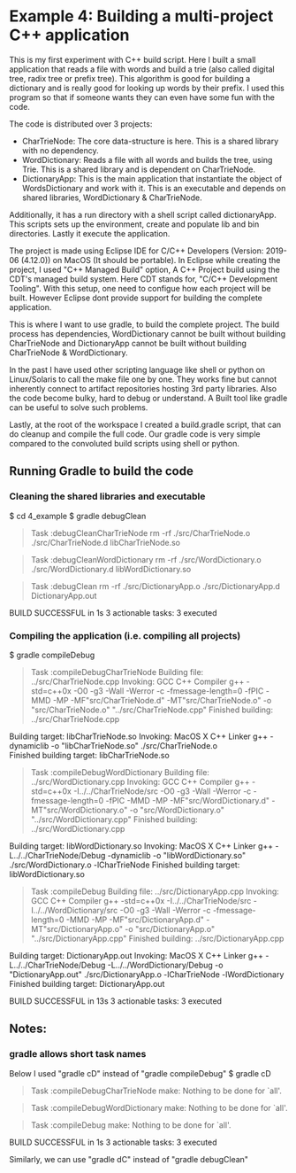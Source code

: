 # Example 4: Building a multi-project C++ application

This is my first experiment with C++ build script. Here I built a small application that reads a file with words and build a trie (also called digital tree, radix tree or prefix tree). This algorithm is good for building a dictionary and is really good for looking up words by their prefix. I used this program so that if someone wants they can even have some fun with the code. 

The code is distributed over 3 projects:
- CharTrieNode: The core data-structure is here. This is a shared library with no dependency.
- WordDictionary: Reads a file with all words and builds the tree, using Trie. This is a shared library and is dependent on CharTrieNode.
- DictionaryApp: This is the main application that instantiate the object of WordsDictionary and work with it. This is an executable and depends on shared libraries, WordDictionary & CharTrieNode.

Additionally, it has a run directory with a shell script called dictionaryApp. This scripts sets up the environment, create and populate lib and bin directories. Lastly it execute the application.

The project is made using Eclipse IDE for C/C++ Developers (Version: 2019-06 (4.12.0)) on MacOS (It should be portable). In Eclipse while creating the project, I used "C++ Managed Build" option, A C++ Project build using the CDT's managed build system. Here CDT stands for, "C/C++ Development Tooling". With this setup, one need to configue how each project will be built. However Eclipse dont provide support for building the complete application.

This is where I want to use gradle, to build the complete project. The build process has dependencies, WordDictionary cannot be built without building CharTrieNode and DictionaryApp cannot be built without building CharTrieNode & WordDictionary. 

In the past I have used other scripting language like shell or python on Linux/Solaris to call the make file one by one. They works fine but cannot inherently connect to artifact repositories hosting 3rd party libraries. Also the code become bulky, hard to debug or understand. A Built tool like gradle can be useful to solve such problems.

Lastly, at the root of the workspace I created a build.gradle script, that can do cleanup and compile the full code. Our gradle code is very simple compared to the convoluted build scripts using shell or python.

## Running Gradle to build the code

### Cleaning the shared libraries and executable
 $ cd 4_example
 $ gradle debugClean

 > Task :debugCleanCharTrieNode
 rm -rf  ./src/CharTrieNode.o  ./src/CharTrieNode.d  libCharTrieNode.so
 
 
 > Task :debugCleanWordDictionary
 rm -rf  ./src/WordDictionary.o  ./src/WordDictionary.d  libWordDictionary.so
 
 
 > Task :debugClean
 rm -rf  ./src/DictionaryApp.o  ./src/DictionaryApp.d  DictionaryApp.out
 
 
 BUILD SUCCESSFUL in 1s
 3 actionable tasks: 3 executed

### Compiling the application (i.e. compiling all projects)
 $ gradle compileDebug
 
 > Task :compileDebugCharTrieNode
 Building file: ../src/CharTrieNode.cpp
 Invoking: GCC C++ Compiler
 g++ -std=c++0x -O0 -g3 -Wall -Werror -c -fmessage-length=0 -fPIC -MMD -MP -MF"src/CharTrieNode.d" -MT"src/CharTrieNode.o" -o "src/CharTrieNode.o" "../src/CharTrieNode.cpp"
 Finished building: ../src/CharTrieNode.cpp
 
 Building target: libCharTrieNode.so
 Invoking: MacOS X C++ Linker
 g++ -dynamiclib -o "libCharTrieNode.so"  ./src/CharTrieNode.o   
 Finished building target: libCharTrieNode.so
 
 
 > Task :compileDebugWordDictionary
 Building file: ../src/WordDictionary.cpp
 Invoking: GCC C++ Compiler
 g++ -std=c++0x -I../../CharTrieNode/src -O0 -g3 -Wall -Werror -c -fmessage-length=0 -fPIC -MMD -MP -MF"src/WordDictionary.d" -MT"src/WordDictionary.o" -o "src/WordDictionary.o" "../src/WordDictionary.cpp"
 Finished building: ../src/WordDictionary.cpp


 Building target: libWordDictionary.so
 Invoking: MacOS X C++ Linker
 g++ -L../../CharTrieNode/Debug -dynamiclib -o "libWordDictionary.so"  ./src/WordDictionary.o   -lCharTrieNode
 Finished building target: libWordDictionary.so
 
 
 > Task :compileDebug
 Building file: ../src/DictionaryApp.cpp
 Invoking: GCC C++ Compiler
 g++ -std=c++0x -I../../CharTrieNode/src -I../../WordDictionary/src -O0 -g3 -Wall -Werror -c -fmessage-length=0 -MMD -MP -MF"src/DictionaryApp.d" -MT"src/DictionaryApp.o" -o "src/DictionaryApp.o" "../src/DictionaryApp.cpp"
 Finished building: ../src/DictionaryApp.cpp


 Building target: DictionaryApp.out
 Invoking: MacOS X C++ Linker
 g++ -L../../CharTrieNode/Debug -L../../WordDictionary/Debug -o "DictionaryApp.out"  ./src/DictionaryApp.o   -lCharTrieNode -lWordDictionary
 Finished building target: DictionaryApp.out
 

 BUILD SUCCESSFUL in 13s
 3 actionable tasks: 3 executed
 
 ## Notes:
 ### gradle allows short task names
 Below I used "gradle cD" instead of "gradle compileDebug"
 $ gradle cD
 > Task :compileDebugCharTrieNode
 make: Nothing to be done for `all'.
 
 > Task :compileDebugWordDictionary
 make: Nothing to be done for `all'.
 
 > Task :compileDebug
 make: Nothing to be done for `all'.
 
 BUILD SUCCESSFUL in 1s
 3 actionable tasks: 3 executed
 
 Similarly, we can use "gradle dC" instead of "gradle debugClean"

